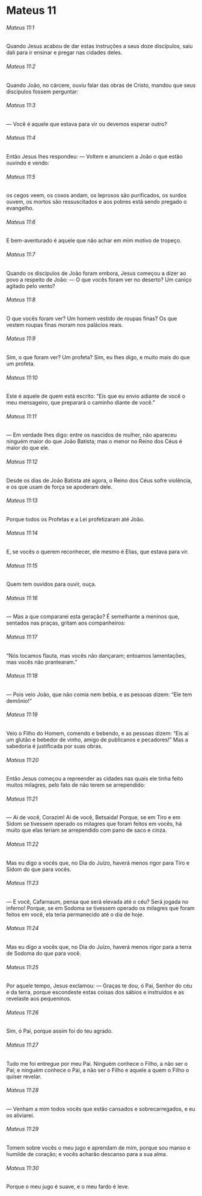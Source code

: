 # Mateus 11

###### Mateus 11:1

Quando Jesus acabou de dar estas instruções a seus doze discípulos, saiu dali para ir ensinar e pregar nas cidades deles.

###### Mateus 11:2

Quando João, no cárcere, ouviu falar das obras de Cristo, mandou que seus discípulos fossem perguntar:

###### Mateus 11:3

— Você é aquele que estava para vir ou devemos esperar outro?

###### Mateus 11:4

Então Jesus lhes respondeu: — Voltem e anunciem a João o que estão ouvindo e vendo:

###### Mateus 11:5

os cegos veem, os coxos andam, os leprosos são purificados, os surdos ouvem, os mortos são ressuscitados e aos pobres está sendo pregado o evangelho.

###### Mateus 11:6

E bem-aventurado é aquele que não achar em mim motivo de tropeço.

###### Mateus 11:7

Quando os discípulos de João foram embora, Jesus começou a dizer ao povo a respeito de João: — O que vocês foram ver no deserto? Um caniço agitado pelo vento?

###### Mateus 11:8

O que vocês foram ver? Um homem vestido de roupas finas? Os que vestem roupas finas moram nos palácios reais.

###### Mateus 11:9

Sim, o que foram ver? Um profeta? Sim, eu lhes digo, e muito mais do que um profeta.

###### Mateus 11:10

Este é aquele de quem está escrito: “Eis que eu envio adiante de você o meu mensageiro, que preparará o caminho diante de você.”

###### Mateus 11:11

— Em verdade lhes digo: entre os nascidos de mulher, não apareceu ninguém maior do que João Batista; mas o menor no Reino dos Céus é maior do que ele.

###### Mateus 11:12

Desde os dias de João Batista até agora, o Reino dos Céus sofre violência, e os que usam de força se apoderam dele.

###### Mateus 11:13

Porque todos os Profetas e a Lei profetizaram até João.

###### Mateus 11:14

E, se vocês o querem reconhecer, ele mesmo é Elias, que estava para vir.

###### Mateus 11:15

Quem tem ouvidos para ouvir, ouça.

###### Mateus 11:16

— Mas a que compararei esta geração? É semelhante a meninos que, sentados nas praças, gritam aos companheiros:

###### Mateus 11:17

“Nós tocamos flauta, mas vocês não dançaram; entoamos lamentações, mas vocês não prantearam.”

###### Mateus 11:18

— Pois veio João, que não comia nem bebia, e as pessoas dizem: “Ele tem demônio!”

###### Mateus 11:19

Veio o Filho do Homem, comendo e bebendo, e as pessoas dizem: “Eis aí um glutão e bebedor de vinho, amigo de publicanos e pecadores!” Mas a sabedoria é justificada por suas obras.

###### Mateus 11:20

Então Jesus começou a repreender as cidades nas quais ele tinha feito muitos milagres, pelo fato de não terem se arrependido:

###### Mateus 11:21

— Ai de você, Corazim! Ai de você, Betsaida! Porque, se em Tiro e em Sidom se tivessem operado os milagres que foram feitos em vocês, há muito que elas teriam se arrependido com pano de saco e cinza.

###### Mateus 11:22

Mas eu digo a vocês que, no Dia do Juízo, haverá menos rigor para Tiro e Sidom do que para vocês.

###### Mateus 11:23

— E você, Cafarnaum, pensa que será elevada até o céu? Será jogada no inferno! Porque, se em Sodoma se tivessem operado os milagres que foram feitos em você, ela teria permanecido até o dia de hoje.

###### Mateus 11:24

Mas eu digo a vocês que, no Dia do Juízo, haverá menos rigor para a terra de Sodoma do que para você.

###### Mateus 11:25

Por aquele tempo, Jesus exclamou: — Graças te dou, ó Pai, Senhor do céu e da terra, porque escondeste estas coisas dos sábios e instruídos e as revelaste aos pequeninos.

###### Mateus 11:26

Sim, ó Pai, porque assim foi do teu agrado.

###### Mateus 11:27

Tudo me foi entregue por meu Pai. Ninguém conhece o Filho, a não ser o Pai; e ninguém conhece o Pai, a não ser o Filho e aquele a quem o Filho o quiser revelar.

###### Mateus 11:28

— Venham a mim todos vocês que estão cansados e sobrecarregados, e eu os aliviarei.

###### Mateus 11:29

Tomem sobre vocês o meu jugo e aprendam de mim, porque sou manso e humilde de coração; e vocês acharão descanso para a sua alma.

###### Mateus 11:30

Porque o meu jugo é suave, e o meu fardo é leve.

